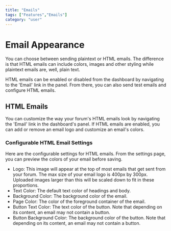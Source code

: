 ```yaml
---
title: "Emails"
tags: ["Features","Emails"]
category: "user"
---
```


# Email Appearance

You can choose between sending plaintext or HTML emails. The difference is that HTML emails can include colors, images and other styling while plaintext emails are, well, plain text.

HTML emails can be enabled or disabled from the dashboard by navigating to the 'Email' link in the panel. From there, you can also send test emails and configure HTML emails.

## HTML Emails

You can customize the way your forum's HTML emails look by navigating the 'Email' link in the dashboard's panel. If HTML emails are enabled, you can add or remove an email logo and customize an email's colors.

### Configurable HTML Email Settings

Here are the configurable settings for HTML emails. From the settings page, you can preview the colors of your email before saving.

* Logo: This image will appear at the top of most emails that get sent from your forum. The max size of your email logo is 400px by 300px. Uploaded images larger than this will be scaled down to fit in these proportions.
* Text Color: The default text color of headings and body.
* Background Color: The background color of the email.
* Page Color: The color of the foreground container of the email.
* Button Text Color: The text color of the button. Note that depending on its content, an email may not contain a button.
* Button Background Color: The background color of the button. Note that depending on its content, an email may not contain a button.
